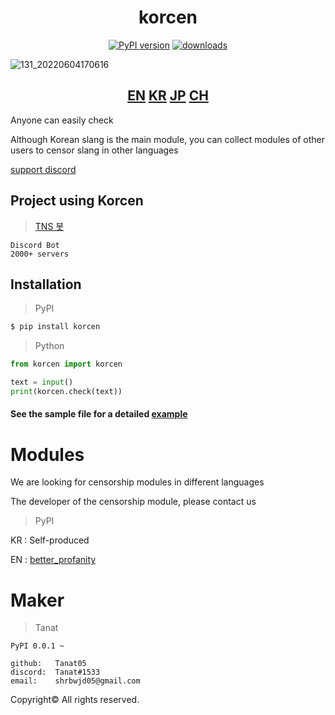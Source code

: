 <div align="center">
  <h1>korcen</h1>
  
  [![PyPI version](https://img.shields.io/pypi/v/korcen.svg?style=flat-square)](https://python.org/pypi/korcen)
  [![downloads](https://img.shields.io/pypi/dm/korcen.svg?style=flat-square)](https://pypi.org/project/korcen/)
</div>

![131_20220604170616](https://user-images.githubusercontent.com/85154556/171998341-9a7439c8-122f-4a9f-beb6-0e0b3aad05ed.png)

<div align="center">
  <h2>
    <a href="https://github.com/Tanat05/korcen">EN</a>
    <a href="https://github.com/Tanat05/korcen/blob/main/readme/KR.md">KR</a>
    <a href="https://github.com/Tanat05/korcen/blob/main/readme/JP.md">JP</a>
    <a href="https://github.com/Tanat05/korcen/blob/main/readme/CH.md">CH</a>
  </h2>
</div>
Anyone can easily check

Although Korean slang is the main module, you can collect modules of other users to censor slang in other languages

[support discord](https://discord.gg/wyTU3ZQBPE)


## Project using Korcen
>[TNS 봇](https://discord.com/api/oauth2/authorize?client_id=848795383751639080&permissions=8&scope=bot%20applications.commands)

```
Discord Bot
2000+ servers
```

## Installation
>PyPI
```sh
$ pip install korcen
```

>Python
```py
from korcen import korcen

text = input()
print(korcen.check(text))
```

####  See the sample file for a detailed [example](https://github.com/Tanat05/korcen/tree/main/example)

# Modules

We are looking for censorship modules in different languages

The developer of the censorship module, please contact us

>PyPI

KR : Self-produced

EN : [better_profanity](https://github.com/snguyenthanh/better_profanity)

# Maker


>Tanat
```
PyPI 0.0.1 ~

github:   Tanat05
discord:  Tanat#1533
email:    shrbwjd05@gmail.com
```


Copyright© All rights reserved.
